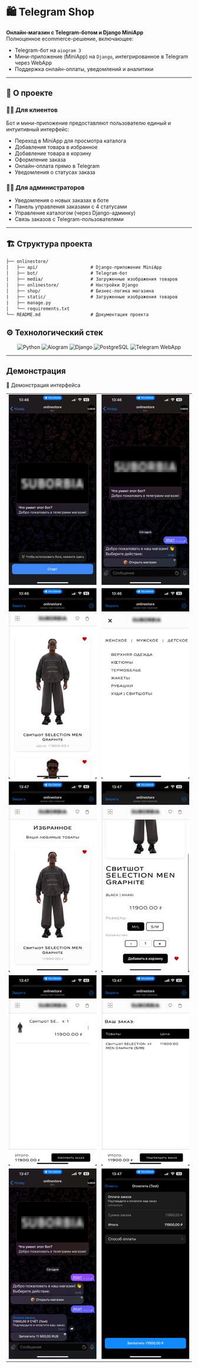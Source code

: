# 🛍️ Telegram Shop

**Онлайн-магазин с Telegram-ботом и Django MiniApp**  
Полноценное ecommerce-решение, включающее:
- Telegram-бот на `aiogram 3`
- Мини-приложение (MiniApp) на `Django`, интегрированное в Telegram через WebApp
- Поддержка онлайн-оплаты, уведомлений и аналитики

---

## 📌 О проекте
### 🧑‍💻 Для клиентов
  Бот и мини-приложение предоставляют пользователю единый и интуитивный интерфейс:
  - Переход в MiniApp для просмотра каталога
  - Добавления товара в избранное
  - Добавление товара в корзину
  - Оформление заказа
  - Онлайн-оплата прямо в Telegram
  - Уведомления о статусах заказа



### 👨‍💼 Для администраторов
  - Уведомления о новых заказах в боте
  - Панель управления заказами с 4 статусами
  - Управление каталогом (через Django-админку)
  - Связь заказов с Telegram-пользователями



---

## 🏗 Структура проекта 
```text
├── onlinestore/
│   ├── api/                    # Django-приложение MiniApp
│   ├── bot/                    # Telegram-бот
|   ├── media/                  # Загруженные изображения товаров
│   ├── onlinestore/            # Настройки Django
│   ├── shop/                   # Бизнес-логика магазина
|   ├── static/                 # Загруженные изображения товаров
|   ├── manage.py
│   └── requirements.txt
└── README.md                   # Документация проекта
```

## ⚙️ Технологический стек

<p align="center"> 
  <img src="https://img.shields.io/badge/Python-3.11+-blue?logo=python" alt="Python"> 
  <img src="https://img.shields.io/badge/Aiogram-3.0-blue?logo=telegram" alt="Aiogram"> 
  <img src="https://img.shields.io/badge/Django-4.2-green?logo=django" alt="Django"> 
  <img src="https://img.shields.io/badge/PostgreSQL-14-blue?logo=postgresql" alt="PostgreSQL"> 
  <img src="https://img.shields.io/badge/Telegram%20Bot%20API-WebApp-blue?logo=telegram" alt="Telegram WebApp"> 
</p>

---

## Демонстрация

📸 Демонстрация интерфейса
<div align="center">
  <table>
    <tr> 
      <td align="center"> <img src="img_for_github/1.png" width="300"></td> 
      <td align="center"> <img src="img_for_github/2.png" width="300"></td> 
    </tr> 
    <tr> 
      <td align="center"> <img src="img_for_github/3.png" width="300"></td>
      <td align="center"> <img src="img_for_github/4.png" width="300"></td>
    </tr>
    <tr> 
      <td align="center"> <img src="img_for_github/5.png" width="300"></td> 
      <td align="center"> <img src="img_for_github/6.png" width="300"></td> 
    </tr> 
    <tr> 
      <td align="center"> <img src="img_for_github/7.png" width="300"></td>
      <td align="center"> <img src="img_for_github/8.png" width="300"></td>
    </tr>
    <tr> 
      <td align="center"> <img src="img_for_github/9.png" width="300"></td>
      <td align="center"> <img src="img_for_github/10.png" width="300"></td> 
    </tr> 
  </table> 
</div>
